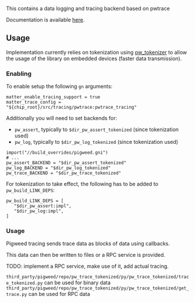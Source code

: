 This contains a data logging and tracing backend based on pwtrace

Documentation is available [here](https://pigweed.dev/pw_trace/).

## Usage

Implementation currently relies on tokenization using
[pw_tokenizer](https://pigweed.dev/pw_tokenizer/) to allow the usage of the
library on embedded devices (faster data transmission).

### Enabling

To enable setup the following `gn` arguments:

```
matter_enable_tracing_support = true
matter_trace_config = "${chip_root}/src/tracing/pwtrace:pwtrace_tracing"
```

Additionally you will need to set backends for:
  - `pw_assert`, typically to `$dir_pw_assert_tokenized` (since tokenization used)
  - `pw_log`, typically to `$dir_pw_log_tokenized` (since tokenization used)

```
import("//build_overrides/pigweed.gni")
# ...
pw_assert_BACKEND = "$dir_pw_assert_tokenized"
pw_log_BACKEND = "$dir_pw_log_tokenized"
pw_trace_BACKEND = "$dir_pw_trace_tokenized"
```

For tokenization to take effect, the following has to be added
to `pw_build_LINK_DEPS`:

```
pw_build_LINK_DEPS = [
   "$dir_pw_assert:impl",
   "$dir_pw_log:impl",
]
```

### Usage

Pigweed tracing sends trace data as blocks of data using callbacks.

This data can then be written to files or a RPC service is provided.

TODO: implement a RPC service, make use of it, add actual tracing.

`third_party/pigweed/repo/pw_trace_tokenized/py/pw_trace_tokenized/trace_tokenized.py` can be used for binary data
`third_party/pigweed/repo/pw_trace_tokenized/py/pw_trace_tokenized/get_trace.py` can be used for RPC data
